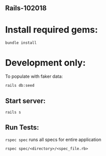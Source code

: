 ## Rails-102018

# Install required gems:

`bundle install`

# Development only:
To populate with faker data:

`rails db:seed`

## Start server:

`rails s`

## Run Tests:
`rspec spec` 
runs all specs for entire application

`rspec spec/<directory>/<spec_file.rb>`